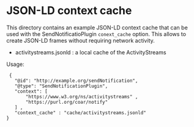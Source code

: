 # JSON-LD context cache

This directory contains an example JSON-LD context cache that can be used with the SendNotificatioPlugin `conext_cache` option. This allows to create JSON-LD frames without requiring network activity.

- activitystreams.jsonld : a local cache of the ActivityStreams

Usage:

```
 {
   "@id": "http://example.org/sendNotification",
   "@type": "SendNotificationPlugin",
   "context": [
       "https://www.w3.org/ns/activitystreams" ,
       "https://purl.org/coar/notify"
   ] ,
   "context_cache" : "cache/activitystreams.jsonld"
}
```
